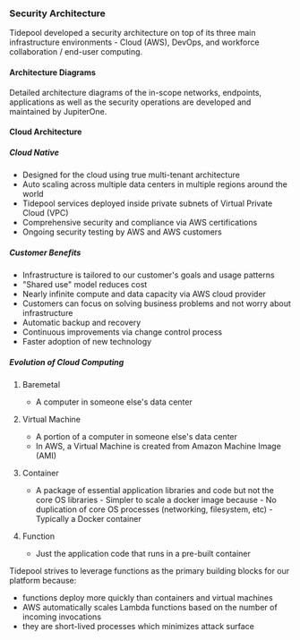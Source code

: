 ### Security Architecture

Tidepool developed a security architecture on top of its three main
infrastructure environments - Cloud (AWS), DevOps, and workforce collaboration /
end-user computing.

#### Architecture Diagrams

Detailed architecture diagrams of the in-scope networks, endpoints, applications
as well as the security operations are developed and maintained by JupiterOne.

#### Cloud Architecture

##### Cloud Native

* Designed for the cloud using true multi-tenant architecture
* Auto scaling across multiple data centers in multiple regions around the world
* Tidepool services deployed inside private subnets of Virtual Private Cloud (VPC)
* Comprehensive security and compliance via AWS certifications
* Ongoing security testing by AWS and AWS customers

##### Customer Benefits

* Infrastructure is tailored to our customer's goals and usage patterns
* "Shared use" model reduces cost
* Nearly infinite compute and data capacity via AWS cloud provider
* Customers can focus on solving business problems and not worry about infrastructure
* Automatic backup and recovery
* Continuous improvements via change control process
* Faster adoption of new technology

##### Evolution of Cloud Computing

1. Baremetal

    - A computer in someone else's data center

1. Virtual Machine

    - A portion of a computer in someone else's data center
    - In AWS, a Virtual Machine is created from Amazon Machine Image (AMI)

1. Container

    - A package of essential application libraries and code but not
      the core OS libraries - Simpler to scale a docker image because - No
      duplication of core OS processes (networking, filesystem, etc) - Typically
      a Docker container

1. Function

    - Just the application code that runs in a pre-built container

Tidepool strives to leverage functions as the primary building
blocks for our platform because:

* functions deploy more quickly than containers and virtual machines
* AWS automatically scales Lambda functions based on the number of incoming invocations
* they are short-lived processes which minimizes attack surface